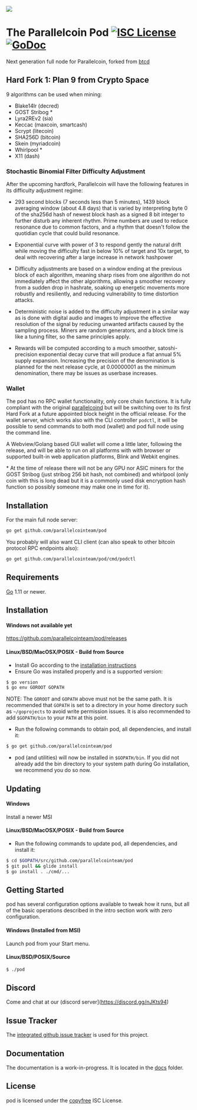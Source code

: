 ![](https://gitlab.com/parallelcoin/node/raw/master/assets/logo.png)

# The Parallelcoin Pod [![ISC License](http://img.shields.io/badge/license-ISC-blue.svg)](http://copyfree.org) [![GoDoc](https://img.shields.io/badge/godoc-reference-blue.svg)](http://godoc.org/github.com/parallelcointeam/pod)

<!-- [![Build Status](https://travis-ci.org/parallelcointeam/pod.png?branch=master)](https://travis-ci.org/parallelcointeam/pod) -->

Next generation full node for Parallelcoin, forked from [btcd](https://github.com/btcsuite/btcd)

## Hard Fork 1: Plan 9 from Crypto Space

9 algorithms can be used when mining:

- Blake14lr (decred)
- GOST Stribog \*
- Lyra2REv2 (sia)
- Keccac (maxcoin, smartcash)
- Scrypt (litecoin)
- SHA256D (bitcoin)
- Skein (myriadcoin)
- Whirlpool \*
- X11 (dash)

### Stochastic Binomial Filter Difficulty Adjustment

After the upcoming hardfork, Parallelcoin will have the following features in its difficulty adjustment regime:

- 293 second blocks (7 seconds less than 5 minutes), 1439 block averaging window (about 4.8 days) that is varied by interpreting byte 0 of the sha256d hash of newest block hash as a signed 8 bit integer to further disturb any inherent rhythm. Prime numbers are used to reduce resonance due to common factors, and a rhythm that doesn't follow the quotidian cycle that could build resonance.

- Exponential curve with power of 3 to respond gently the natural drift while moving the difficulty fast in below 10% of target and 10x target, to deal with recovering after a large increase in network hashpower

- Difficulty adjustments are based on a window ending at the previous block of each algorithm, meaning sharp rises from one algorithm do not immediately affect the other algorithms, allowing a smoother recovery from a sudden drop in hashrate, soaking up energetic movements more robustly and resiliently, and reducing vulnerability to time distortion attacks.

- Deterministic noise is added to the difficulty adjustment in a similar way as is done with digital audio and images to improve the effective resolution of the signal by reducing unwanted artifacts caused by the sampling process. Miners are random generators, and a block time is like a tuning filter, so the same principles apply.

- Rewards will be computed according to a much smoother, satoshi-precision exponential decay curve that will produce a flat annual 5% supply expansion. Increasing the precision of the denomination is planned for the next release cycle, at 0.00000001 as the minimum denomination, there may be issues as userbase increases.

### Wallet

The pod has no RPC wallet functionality, only core chain functions. It is fully compliant with the original [parallelcoind](https://github.com/marcetin/parallelcoin) but will be switching over to its first Hard Fork at a future appointed block height in the official release. For the wallet server, which works also with the CLI controller `podctl`, it will be possible to send commands to both mod (wallet) and pod full node using the command line.

A Webview/Golang based GUI wallet will come a little later, following the release, and will be able to run on all platforms with with browser or supported built-in web application platforms, Blink and Webkit engines.

\* At the time of release there will not be any GPU nor ASIC miners for the GOST Stribog (just stribog 256 bit hash, not combined) and whirlpool (only coin with this is long dead but it is a commonly used disk encryption hash function so possibly someone may make one in time for it).

## Installation

For the main full node server:

```bash
go get github.com/parallelcointeam/pod
```

You probably will also want CLI client (can also speak to other bitcoin protocol RPC endpoints also):

```bash
go get github.com/parallelcointeam/pod/cmd/podctl
```

## Requirements

[Go](http://golang.org) 1.11 or newer.

## Installation

#### Windows not available yet

https://github.com/parallelcointeam/pod/releases

#### Linux/BSD/MacOSX/POSIX - Build from Source

- Install Go according to the [installation instructions](http://golang.org/doc/install)
- Ensure Go was installed properly and is a supported version:

```bash
$ go version
$ go env GOROOT GOPATH
```

NOTE: The `GOROOT` and `GOPATH` above must not be the same path. It is recommended that `GOPATH` is set to a directory in your home directory such as `~/goprojects` to avoid write permission issues. It is also recommended to add `$GOPATH/bin` to your `PATH` at this point.

- Run the following commands to obtain pod, all dependencies, and install it:

```bash
$ go get github.com/parallelcointeam/pod
```

- pod (and utilities) will now be installed in `$GOPATH/bin`. If you did
  not already add the bin directory to your system path during Go installation,
  we recommend you do so now.

## Updating

#### Windows

Install a newer MSI

#### Linux/BSD/MacOSX/POSIX - Build from Source

- Run the following commands to update pod, all dependencies, and install it:

```bash
$ cd $GOPATH/src/github.com/parallelcointeam/pod
$ git pull && glide install
$ go install . ./cmd/...
```

## Getting Started

pod has several configuration options available to tweak how it runs, but all of the basic operations described in the intro section work with zero configuration.

#### Windows (Installed from MSI)

Launch pod from your Start menu.

#### Linux/BSD/POSIX/Source

```bash
$ ./pod
```

## Discord

Come and chat at our (discord server](https://discord.gg/nJKts94)

## Issue Tracker

The [integrated github issue tracker](https://github.com/parallelcointeam/pod/issues)
is used for this project.

## Documentation

The documentation is a work-in-progress. It is located in the [docs](https://github.com/parallelcointeam/pod/tree/master/docs) folder.

## License

pod is licensed under the [copyfree](http://copyfree.org) ISC License.
